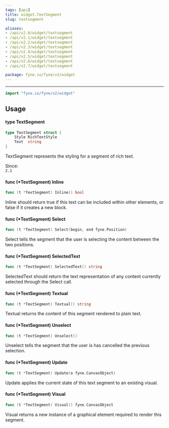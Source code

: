 ```yaml
---
tags: [api]
title: widget.TextSegment
slug: textsegment

aliases:
- /api/v2.0/widget/textsegment
- /api/v2.1/widget/textsegment
- /api/v2.2/widget/textsegment
- /api/v2.3/widget/textsegment
- /api/v2.4/widget/textsegment
- /api/v2.5/widget/textsegment
- /api/v2.6/widget/textsegment
- /api/v2.7/widget/textsegment

package: fyne.io/fyne/v2/widget
---
```



---
```go
import "fyne.io/fyne/v2/widget"
```

## Usage

#### type TextSegment

```go
type TextSegment struct {
	Style RichTextStyle
	Text  string
}
```

TextSegment represents the styling for a segment of rich text.


<div class="since">Since: <code>
2.1</code></div>

#### func (*TextSegment) Inline

```go
func (t *TextSegment) Inline() bool
```
Inline should return true if this text can be included within other elements, or false if it creates a new block.

#### func (*TextSegment) Select

```go
func (t *TextSegment) Select(begin, end fyne.Position)
```
Select tells the segment that the user is selecting the content between the two positions.

#### func (*TextSegment) SelectedText

```go
func (t *TextSegment) SelectedText() string
```
SelectedText should return the text representation of any content currently selected through the Select call.

#### func (*TextSegment) Textual

```go
func (t *TextSegment) Textual() string
```
Textual returns the content of this segment rendered to plain text.

#### func (*TextSegment) Unselect

```go
func (t *TextSegment) Unselect()
```
Unselect tells the segment that the user is has cancelled the previous selection.

#### func (*TextSegment) Update

```go
func (t *TextSegment) Update(o fyne.CanvasObject)
```
Update applies the current state of this text segment to an existing visual.

#### func (*TextSegment) Visual

```go
func (t *TextSegment) Visual() fyne.CanvasObject
```
Visual returns a new instance of a graphical element required to render this segment.
